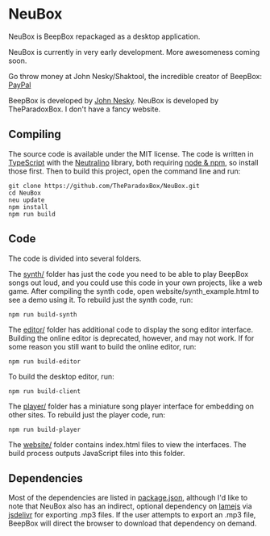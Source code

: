 # NeuBox

NeuBox is BeepBox repackaged as a desktop application.

NeuBox is currently in very early development. More awesomeness coming soon.

Go throw money at John Nesky/Shaktool, the incredible creator of BeepBox: [PayPal](https://www.paypal.com/cgi-bin/webscr?cmd=_donations&business=QZJTX9GRYEV9N&currency_code=USD)

BeepBox is developed by [John Nesky](http://www.johnnesky.com/).
NeuBox is developed by TheParadoxBox. I don't have a fancy website.

## Compiling

The source code is available under the MIT license. The code is written in
[TypeScript](https://www.typescriptlang.org/) with the [Neutralino](https://neutralino.js.org)
library, both requiring [node & npm](https://www.npmjs.com/get-npm),
so install those first.
Then to build this project, open the command line and run:

```
git clone https://github.com/TheParadoxBox/NeuBox.git
cd NeuBox
neu update
npm install
npm run build
```

## Code

The code is divided into several folders.

The [synth/](synth) folder has just the code you need to be able to play BeepBox
songs out loud, and you could use this code in your own projects, like a web
game. After compiling the synth code, open website/synth_example.html to see a
demo using it. To rebuild just the synth code, run:

```
npm run build-synth
```

The [editor/](editor) folder has additional code to display the song editor
interface. Building the online editor is deprecated, however, and may not work.
If for some reason you still want to build the online editor, run:

```
npm run build-editor
```

To build the desktop editor, run:

```
npm run build-client
```

The [player/](player) folder has a miniature song player interface for embedding
on other sites. To rebuild just the player code, run:

```
npm run build-player
```

The [website/](website) folder contains index.html files to view the interfaces.
The build process outputs JavaScript files into this folder.

## Dependencies

Most of the dependencies are listed in [package.json](package.json), although
I'd like to note that NeuBox also has an indirect, optional dependency on
[lamejs](https://www.npmjs.com/package/lamejs) via
[jsdelivr](https://www.jsdelivr.com/) for exporting .mp3 files. If the user
attempts to export an .mp3 file, BeepBox will direct the browser to download
that dependency on demand.
